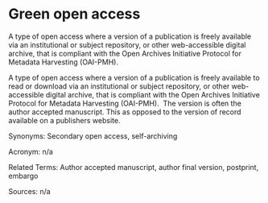 # Green open access
 
A type of open access where a version of a publication is freely available via an institutional or subject repository, or other web-accessible digital archive, that is compliant with the Open Archives Initiative Protocol for Metadata Harvesting (OAI-PMH).
 
A type of open access where a version of a publication is freely available to read or download via an institutional or subject repository, or other web-accessible digital archive, that is compliant with the Open Archives Initiative Protocol for Metadata Harvesting (OAI-PMH).  The version is often the author accepted manuscript. This as opposed to the version of record available on a publishers website.
 
Synonyms: Secondary open access, self-archiving
 
Acronym: n/a
 
Related Terms: Author accepted manuscript, author final version, postprint, embargo
 
Sources: n/a